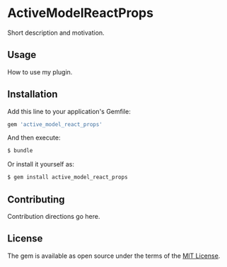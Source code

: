 # ActiveModelReactProps
Short description and motivation.

## Usage
How to use my plugin.

## Installation
Add this line to your application's Gemfile:

```ruby
gem 'active_model_react_props'
```

And then execute:
```bash
$ bundle
```

Or install it yourself as:
```bash
$ gem install active_model_react_props
```

## Contributing
Contribution directions go here.

## License
The gem is available as open source under the terms of the [MIT License](http://opensource.org/licenses/MIT).
